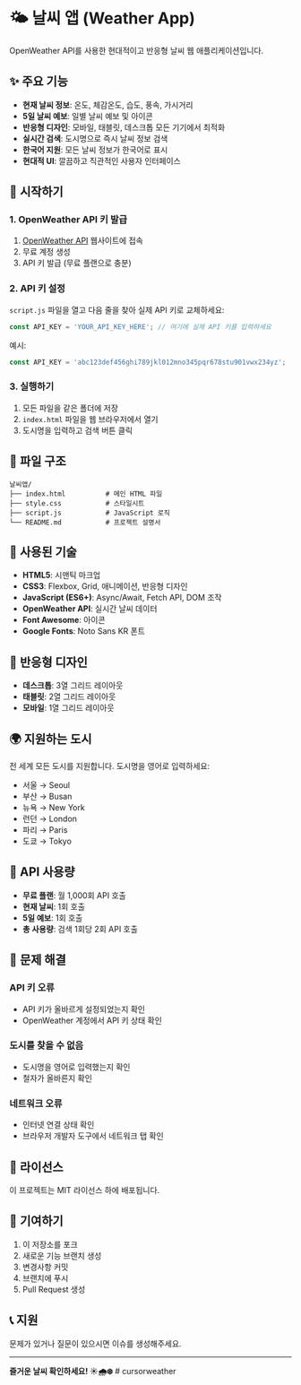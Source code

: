 # 🌤️ 날씨 앱 (Weather App)

OpenWeather API를 사용한 현대적이고 반응형 날씨 웹 애플리케이션입니다.

## ✨ 주요 기능

- **현재 날씨 정보**: 온도, 체감온도, 습도, 풍속, 가시거리
- **5일 날씨 예보**: 일별 날씨 예보 및 아이콘
- **반응형 디자인**: 모바일, 태블릿, 데스크톱 모든 기기에서 최적화
- **실시간 검색**: 도시명으로 즉시 날씨 정보 검색
- **한국어 지원**: 모든 날씨 정보가 한국어로 표시
- **현대적 UI**: 깔끔하고 직관적인 사용자 인터페이스

## 🚀 시작하기

### 1. OpenWeather API 키 발급

1. [OpenWeather API](https://openweathermap.org/api) 웹사이트에 접속
2. 무료 계정 생성
3. API 키 발급 (무료 플랜으로 충분)

### 2. API 키 설정

`script.js` 파일을 열고 다음 줄을 찾아 실제 API 키로 교체하세요:

```javascript
const API_KEY = 'YOUR_API_KEY_HERE'; // 여기에 실제 API 키를 입력하세요
```

예시:
```javascript
const API_KEY = 'abc123def456ghi789jkl012mno345pqr678stu901vwx234yz';
```

### 3. 실행하기

1. 모든 파일을 같은 폴더에 저장
2. `index.html` 파일을 웹 브라우저에서 열기
3. 도시명을 입력하고 검색 버튼 클릭

## 📁 파일 구조

```
날씨앱/
├── index.html          # 메인 HTML 파일
├── style.css           # 스타일시트
├── script.js           # JavaScript 로직
└── README.md           # 프로젝트 설명서
```

## 🎨 사용된 기술

- **HTML5**: 시맨틱 마크업
- **CSS3**: Flexbox, Grid, 애니메이션, 반응형 디자인
- **JavaScript (ES6+)**: Async/Await, Fetch API, DOM 조작
- **OpenWeather API**: 실시간 날씨 데이터
- **Font Awesome**: 아이콘
- **Google Fonts**: Noto Sans KR 폰트

## 📱 반응형 디자인

- **데스크톱**: 3열 그리드 레이아웃
- **태블릿**: 2열 그리드 레이아웃
- **모바일**: 1열 그리드 레이아웃

## 🌍 지원하는 도시

전 세계 모든 도시를 지원합니다. 도시명을 영어로 입력하세요:

- 서울 → Seoul
- 부산 → Busan
- 뉴욕 → New York
- 런던 → London
- 파리 → Paris
- 도쿄 → Tokyo

## 🔧 API 사용량

- **무료 플랜**: 월 1,000회 API 호출
- **현재 날씨**: 1회 호출
- **5일 예보**: 1회 호출
- **총 사용량**: 검색 1회당 2회 API 호출

## 🐛 문제 해결

### API 키 오류
- API 키가 올바르게 설정되었는지 확인
- OpenWeather 계정에서 API 키 상태 확인

### 도시를 찾을 수 없음
- 도시명을 영어로 입력했는지 확인
- 철자가 올바른지 확인

### 네트워크 오류
- 인터넷 연결 상태 확인
- 브라우저 개발자 도구에서 네트워크 탭 확인

## 📄 라이선스

이 프로젝트는 MIT 라이선스 하에 배포됩니다.

## 🤝 기여하기

1. 이 저장소를 포크
2. 새로운 기능 브랜치 생성
3. 변경사항 커밋
4. 브랜치에 푸시
5. Pull Request 생성

## 📞 지원

문제가 있거나 질문이 있으시면 이슈를 생성해주세요.

---

**즐거운 날씨 확인하세요! ☀️🌧️❄️** #   c u r s o r w e a t h e r  
 